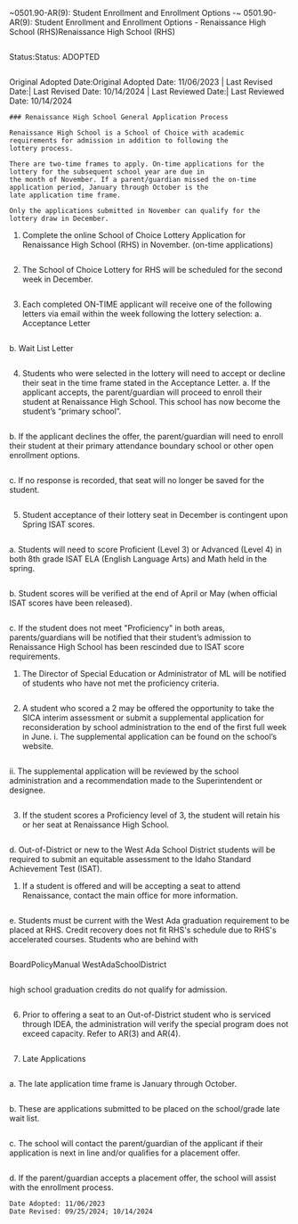~0501.90-AR(9): Student Enrollment and Enrollment Options -~
 0501.90-AR(9): Student Enrollment and Enrollment Options -
Renaissance High School (RHS)Renaissance High School (RHS)
```
```
Status:Status: ADOPTED
```
```
Original Adopted Date:Original Adopted Date: 11/06/2023 | Last Revised Date:| Last Revised Date: 10/14/2024 | Last Reviewed Date:| Last Reviewed Date: 10/14/2024
```
### Renaissance High School General Application Process

Renaissance High School is a School of Choice with academic requirements for admission in addition to following the
lottery process.

There are two-time frames to apply. On-time applications for the lottery for the subsequent school year are due in
the month of November. If a parent/guardian missed the on-time application period, January through October is the
late application time frame.

Only the applications submitted in November can qualify for the lottery draw in December.

```
1. Complete the online School of Choice Lottery Application for Renaissance High School (RHS) in November.
(on-time applications)
```
```
2. The School of Choice Lottery for RHS will be scheduled for the second week in December.
```
```
3. Each completed ON-TIME applicant will receive one of the following letters via email within the week
following the lottery selection:
a. Acceptance Letter
```
```
b. Wait List Letter
```
```
4. Students who were selected in the lottery will need to accept or decline their seat in the time frame stated in
the Acceptance Letter.
a. If the applicant accepts, the parent/guardian will proceed to enroll their student at Renaissance High
School. This school has now become the student’s “primary school”.
```
```
b. If the applicant declines the offer, the parent/guardian will need to enroll their student at their primary
attendance boundary school or other open enrollment options.
```
```
c. If no response is recorded, that seat will no longer be saved for the student.
```
```
5. Student acceptance of their lottery seat in December is contingent upon Spring ISAT scores.
```
```
a. Students will need to score Proficient (Level 3) or Advanced (Level 4) in both 8th grade ISAT ELA (English
Language Arts) and Math held in the spring.
```
```
b. Student scores will be verified at the end of April or May (when official ISAT scores have been released).
```
```
c. If the student does not meet "Proficiency" in both areas, parents/guardians will be notified that their
student’s admission to Renaissance High School has been rescinded due to ISAT score requirements.
1. The Director of Special Education or Administrator of ML will be notified of students who have not
met the proficiency criteria.
```
```
2. A student who scored a 2 may be offered the opportunity to take the SICA interim assessment or
submit a supplemental application for reconsideration by school administration to the end of the
first full week in June.
i. The supplemental application can be found on the school’s website.
```
```
ii. The supplemental application will be reviewed by the school administration and a
recommendation made to the Superintendent or designee.
```
```
3. If the student scores a Proficiency level of 3, the student will retain his or her seat at Renaissance
High School.
```
```
d. Out-of-District or new to the West Ada School District students will be required to submit an equitable
assessment to the Idaho Standard Achievement Test (ISAT).
1. If a student is offered and will be accepting a seat to attend Renaissance, contact the main office
for more information.
```
```
e. Students must be current with the West Ada graduation requirement to be placed at RHS. Credit
recovery does not fit RHS's schedule due to RHS's accelerated courses. Students who are behind with
```
```
BoardPolicyManual
WestAdaSchoolDistrict
```

```
high school graduation credits do not qualify for admission.
```
```
6. Prior to offering a seat to an Out-of-District student who is serviced through IDEA, the administration will
verify the special program does not exceed capacity. Refer to AR(3) and AR(4).
```
```
7. Late Applications
```
```
a. The late application time frame is January through October.
```
```
b. These are applications submitted to be placed on the school/grade late wait list.
```
```
c. The school will contact the parent/guardian of the applicant if their application is next in line and/or
qualifies for a placement offer.
```
```
d. If the parent/guardian accepts a placement offer, the school will assist with the enrollment process.
```
Date Adopted: 11/06/2023
Date Revised: 09/25/2024; 10/14/2024


